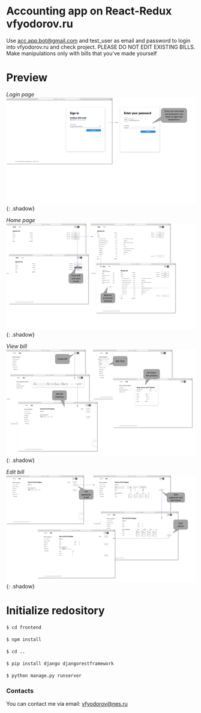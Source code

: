 # Accounting app on React-Redux vfyodorov.ru

Use acc.app.bot@gmail.com and test_user as email and password to login into vfyodorov.ru and check project. PLEASE DO NOT EDIT EXISTING BILLS. Make manipulations only with bills that you've made yourself


# Preview

*Login page*
![](/readme_src/Login_page.jpg "Login page"){: .shadow}

*Home page*
![](/readme_src/Account_page.jpg "Home page"){: .shadow}

*View bill*
![](/readme_src/View_bill.jpg "View bill"){: .shadow}

*Edit bill*
![](/readme_src/Edit_bill.jpg "Edit bill"){: .shadow}


# Initialize redository

```
$ cd frontend

$ npm install

$ cd ..

$ pip install django djangorestframework

$ python manage.py runserver
```

### Contacts
You can contact me via email: vfyodorov@nes.ru
